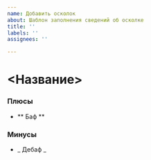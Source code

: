 ```yaml
---
name: Добавить осколок
about: Шаблон заполнения сведений об осколке
title: ''
labels: ''
assignees: ''

---
```


# <Название>
### Плюсы
-  ** Баф **
### Минусы
- _  Дебаф _
